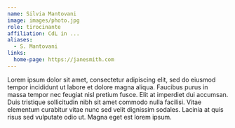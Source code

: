 ```yaml
---
name: Silvia Mantovani
image: images/photo.jpg
role: tirocinante
affiliation: CdL in ...
aliases:
  - S. Mantovani
links:
  home-page: https://janesmith.com
---
```


Lorem ipsum dolor sit amet, consectetur adipiscing elit, sed do eiusmod
tempor incididunt ut labore et dolore magna aliqua.
Faucibus purus in massa tempor nec feugiat nisl pretium fusce.
Elit at imperdiet dui accumsan.
Duis tristique sollicitudin nibh sit amet commodo nulla facilisi.
Vitae elementum curabitur vitae nunc sed velit dignissim sodales.
Lacinia at quis risus sed vulputate odio ut.
Magna eget est lorem ipsum.
